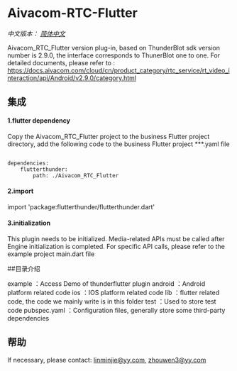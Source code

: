 # Aivacom-RTC-Flutter
*中文版本： [简体中文](README.md)*

Aivacom_RTC_Flutter version plug-in, based on ThunderBlot sdk version number is 2.9.0, the interface corresponds to ThunerBlot one to one.
For detailed documents, please refer to : https://docs.aivacom.com/cloud/cn/product_category/rtc_service/rt_video_interaction/api/Android/v2.9.0/category.html

## 集成
#### 1.flutter dependency

Copy the Aivacom_RTC_Flutter project to the business Flutter project directory, add the following code to the business Flutter project ***.yaml file

```

dependencies:
    flutterthunder:
        path: ./Aivacom_RTC_Flutter

```

#### 2.import

import 'package:flutterthunder/flutterthunder.dart'

#### 3.initialization

This plugin needs to be initialized. Media-related APIs must be called after Engine initialization is completed. For specific API calls, please refer to the example project main.dart file

##目录介绍

example ：Access Demo of thunderflutter plugin
android ：Android platform related code
ios ：IOS platform related code
lib ：flutter related code, the code we mainly write is in this folder
test ：Used to store test code
pubspec.yaml ：Configuration files, generally store some third-party dependencies

## 帮助
If necessary, please contact: linminjie@yy.com, zhouwen3@yy.com

